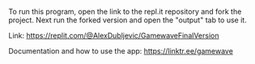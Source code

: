 To run this program, open the link to the repl.it repository and fork the project. Next run the forked version and open the "output" tab to use it.

Link: https://replit.com/@AlexDubljevic/GamewaveFinalVersion

Documentation and how to use the app: https://linktr.ee/gamewave

